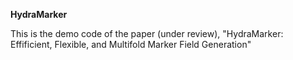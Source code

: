 **HydraMarker**

This is the demo code of the paper (under review), "HydraMarker: Effificient, Flexible, and Multifold Marker Field Generation"
